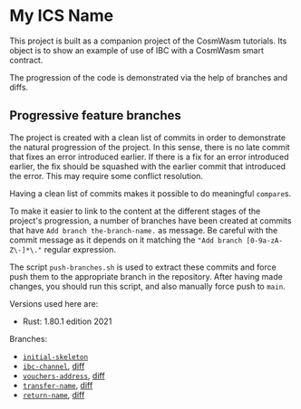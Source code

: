 # My ICS Name

This project is built as a companion project of the CosmWasm tutorials. Its object is to show an example of use of IBC with a CosmWasm smart contract.

The progression of the code is demonstrated via the help of branches and diffs.

## Progressive feature branches

The project is created with a clean list of commits in order to demonstrate the natural progression of the project. In this sense, there is no late commit that fixes an error introduced earlier. If there is a fix for an error introduced earlier, the fix should be squashed with the earlier commit that introduced the error. This may require some conflict resolution.

Having a clean list of commits makes it possible to do meaningful `compare`s.

To make it easier to link to the content at the different stages of the project's progression, a number of branches have been created at commits that have `Add branch the-branch-name.` as message. Be careful with the commit message as it depends on it matching the `"Add branch [0-9a-zA-Z\-]*\."` regular expression.

The script `push-branches.sh` is used to extract these commits and force push them to the appropriate branch in the repository. After having made changes, you should run this script, and also manually force push to `main`.

Versions used here are:

* Rust: 1.80.1 edition 2021

Branches:

* [`initial-skeleton`](../../tree/initial-pass-through)
* [`ibc-channel`](../../tree/ibc-channel), [diff](../../compare/initial-skeleton..ibc-channel)
* [`vouchers-address`](../../tree/vouchers-address), [diff](../../compare/ibc-channel..vouchers-address)
* [`transfer-name`](../../tree/transfer-name), [diff](../../compare/vouchers-address..transfer-name)
* [`return-name`](../../tree/return-name), [diff](../../compare/transfer-name..return-name)
